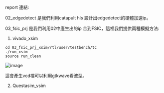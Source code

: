 report 連結:

02_edgedetect 是我們利用catapult hls 設計出edgedetect的硬體加速ip。

03_fsic_prj 是我們利用02中產生出的ip 合到FSIC，這裡我們提供兩種模擬方法:

1. vivado_xsim
```
cd 03_fsic_prj_xsim/rtl/user/testbench/tc
./run_xsim
source run_clean
```
![image](https://github.com/nthuyouwei/asoclab/assets/145022311/aaf15037-c3d3-40a8-a849-8c036ce73a63)

這會產生vcd檔可以利用gtkwave看波型。

2. Questasim_vsim
```


```
